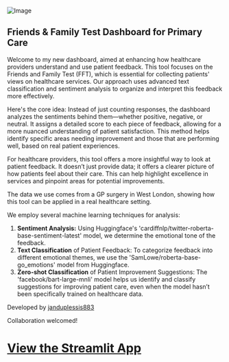 ![Image](https://github.com/janduplessis883/friends-and-family-test-analysis/blob/master/images/fftestabout.png?raw=true)

## Friends & Family Test Dashboard for Primary Care
Welcome to my new dashboard, aimed at enhancing how healthcare providers understand and use patient feedback. This tool focuses on the Friends and Family Test (FFT), which is essential for collecting patients' views on healthcare services. Our approach uses advanced text classification and sentiment analysis to organize and interpret this feedback more effectively.

Here's the core idea: Instead of just counting responses, the dashboard analyzes the sentiments behind them—whether positive, negative, or neutral. It assigns a detailed score to each piece of feedback, allowing for a more nuanced understanding of patient satisfaction. This method helps identify specific areas needing improvement and those that are performing well, based on real patient experiences.

For healthcare providers, this tool offers a more insightful way to look at patient feedback. It doesn’t just provide data; it offers a clearer picture of how patients feel about their care. This can help highlight excellence in services and pinpoint areas for potential improvements.

The data we use comes from a GP surgery in West London, showing how this tool can be applied in a real healthcare setting.

We employ several machine learning techniques for analysis:

1. **Sentiment Analysis:** Using Huggingface's 'cardiffnlp/twitter-roberta-base-sentiment-latest' model, we determine the emotional tone of the feedback.
2. **Text Classification** of Patient Feedback: To categorize feedback into different emotional themes, we use the 'SamLowe/roberta-base-go_emotions' model from Huggingface.
3. **Zero-shot Classification** of Patient Improvement Suggestions: The 'facebook/bart-large-mnli' model helps us identify and classify suggestions for improving patient care, even when the model hasn’t been specifically trained on healthcare data.

Developed by [janduplessis883](https://github.com/janduplessis883/friends-and-family-test-analysis)

Collaboration welcomed!


# [View the Streamlit App](https://friends-and-family-test-analysis-pqev4j3c9katnrlv8kktnb.streamlit.app/)

